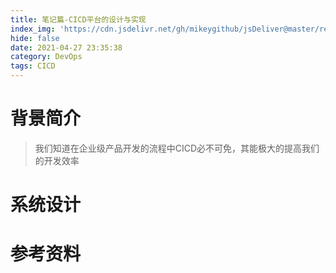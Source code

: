 ```yaml
---
title: 笔记篇-CICD平台的设计与实现
index_img: 'https://cdn.jsdelivr.net/gh/mikeygithub/jsDeliver@master/resource/img/cicd.jpeg'
hide: false
date: 2021-04-27 23:35:38
category: DevOps
tags: CICD
---
```


# 背景简介

>我们知道在企业级产品开发的流程中CICD必不可免，其能极大的提高我们的开发效率

# 系统设计

# 参考资料